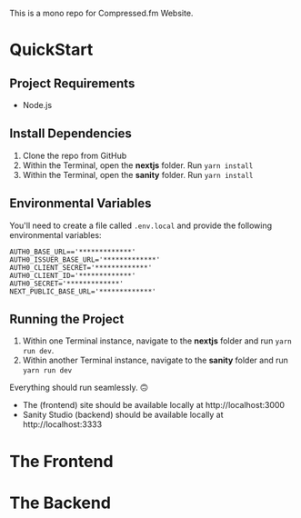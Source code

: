 This is a mono repo for Compressed.fm Website.

# QuickStart

## Project Requirements
* Node.js

## Install Dependencies
1. Clone the repo from GitHub
2. Within the Terminal, open the **nextjs** folder. Run `yarn install`
3. Within the Terminal, open the **sanity** folder. Run `yarn install`

## Environmental Variables
You'll need to create a file called `.env.local` and provide the following environmental variables:

```
AUTH0_BASE_URL=='*************'
AUTH0_ISSUER_BASE_URL='*************'
AUTH0_CLIENT_SECRET='*************'
AUTH0_CLIENT_ID='*************'
AUTH0_SECRET='*************'
NEXT_PUBLIC_BASE_URL='*************'
```

## Running the Project
1. Within one Terminal instance, navigate to the **nextjs** folder and run `yarn run dev`.
2. Within another Terminal instance, navigate to the **sanity** folder and run `yarn run dev`

Everything should run seamlessly. 🙃
* The (frontend) site should be available locally at http://localhost:3000
* Sanity Studio (backend) should be available locally at http://localhost:3333

# The Frontend


# The Backend
